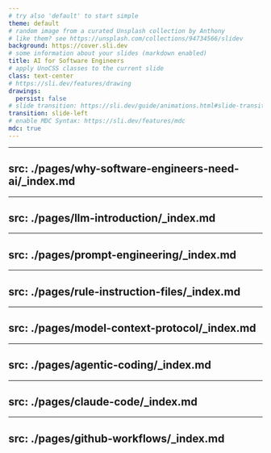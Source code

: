 ```yaml
---
# try also 'default' to start simple
theme: default
# random image from a curated Unsplash collection by Anthony
# like them? see https://unsplash.com/collections/94734566/slidev
background: https://cover.sli.dev
# some information about your slides (markdown enabled)
title: AI for Software Engineers
# apply UnoCSS classes to the current slide
class: text-center
# https://sli.dev/features/drawing
drawings:
  persist: false
# slide transition: https://sli.dev/guide/animations.html#slide-transitions
transition: slide-left
# enable MDC Syntax: https://sli.dev/features/mdc
mdc: true
---
```


---
src: ./pages/why-software-engineers-need-ai/_index.md
---

---
src: ./pages/llm-introduction/_index.md
---

---
src: ./pages/prompt-engineering/_index.md
---

---
src: ./pages/rule-instruction-files/_index.md
---

---
src: ./pages/model-context-protocol/_index.md
---

---
src: ./pages/agentic-coding/_index.md
---

---
src: ./pages/claude-code/_index.md
---

---
src: ./pages/github-workflows/_index.md
---